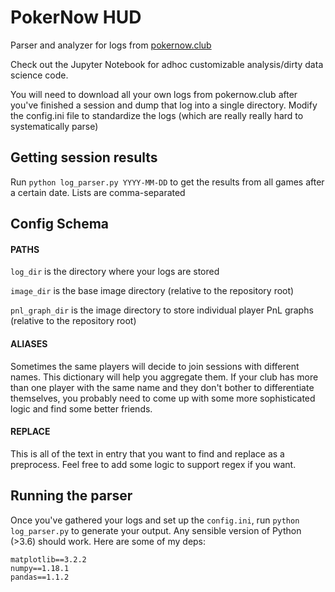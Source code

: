 # PokerNow HUD

Parser and analyzer for logs from [pokernow.club](https://www.pokernow.club)

Check out the Jupyter Notebook for adhoc customizable analysis/dirty data science code.

You will need to download all your own logs from pokernow.club after you've finished a session and dump that log into a single directory. Modify the config.ini file to standardize the logs (which are really really hard to systematically parse)

## Getting session results

Run `python log_parser.py YYYY-MM-DD` to get the results from all games after a certain date. Lists are comma-separated

## Config Schema

#### PATHS
`log_dir` is the directory where your logs are stored

`image_dir` is the base image directory (relative to the repository root)

`pnl_graph_dir` is the image directory to store individual player PnL graphs (relative to the repository root)


#### ALIASES
Sometimes the same players will decide to join sessions with different names. This dictionary will help you aggregate them. If your club has more than one player with the same name and they don't bother to differentiate themselves, you probably need to come up with some more sophisticated logic and find some better friends.

#### REPLACE
This is all of the text in entry that you want to find and replace as a preprocess. Feel free to add some logic to support regex if you want.


## Running the parser

Once you've gathered your logs and set up the `config.ini`, run `python log_parser.py` to generate your output. Any sensible version of Python (>3.6) should work. Here are some of my deps:

```
matplotlib==3.2.2
numpy==1.18.1
pandas==1.1.2
```
